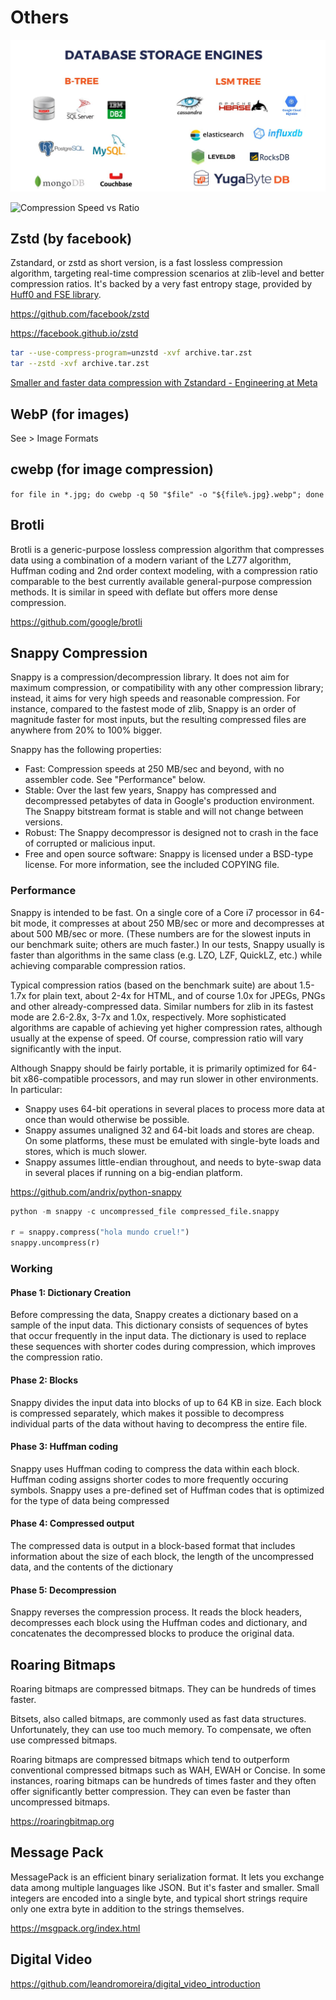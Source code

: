 # Others

![image](../../media/data-compression-Others-image1.jpg)

![Compression Speed vs Ratio](https://raw.githubusercontent.com/facebook/zstd/master/doc/images/DCspeed5.png)

## Zstd (by facebook)

Zstandard, or zstd as short version, is a fast lossless compression algorithm, targeting real-time compression scenarios at zlib-level and better compression ratios. It's backed by a very fast entropy stage, provided by [Huff0 and FSE library](https://github.com/Cyan4973/FiniteStateEntropy).

https://github.com/facebook/zstd

https://facebook.github.io/zstd

```bash
tar --use-compress-program=unzstd -xvf archive.tar.zst
tar --zstd -xvf archive.tar.zst
```

[Smaller and faster data compression with Zstandard - Engineering at Meta](https://engineering.fb.com/2016/08/31/core-infra/smaller-and-faster-data-compression-with-zstandard/)

## WebP (for images)

See > Image Formats

## cwebp (for image compression)

`for file in *.jpg; do cwebp -q 50 "$file" -o "${file%.jpg}.webp"; done`

## Brotli

Brotli is a generic-purpose lossless compression algorithm that compresses data using a combination of a modern variant of the LZ77 algorithm, Huffman coding and 2nd order context modeling, with a compression ratio comparable to the best currently available general-purpose compression methods. It is similar in speed with deflate but offers more dense compression.

https://github.com/google/brotli

## Snappy Compression

Snappy is a compression/decompression library. It does not aim for maximum compression, or compatibility with any other compression library; instead, it aims for very high speeds and reasonable compression. For instance, compared to the fastest mode of zlib, Snappy is an order of magnitude faster for most inputs, but the resulting compressed files are anywhere from 20% to 100% bigger.

Snappy has the following properties:

- Fast: Compression speeds at 250 MB/sec and beyond, with no assembler code. See "Performance" below.
- Stable: Over the last few years, Snappy has compressed and decompressed petabytes of data in Google's production environment. The Snappy bitstream format is stable and will not change between versions.
- Robust: The Snappy decompressor is designed not to crash in the face of corrupted or malicious input.
- Free and open source software: Snappy is licensed under a BSD-type license. For more information, see the included COPYING file.

### Performance

Snappy is intended to be fast. On a single core of a Core i7 processor in 64-bit mode, it compresses at about 250 MB/sec or more and decompresses at about 500 MB/sec or more. (These numbers are for the slowest inputs in our benchmark suite; others are much faster.) In our tests, Snappy usually is faster than algorithms in the same class (e.g. LZO, LZF, QuickLZ, etc.) while achieving comparable compression ratios.

Typical compression ratios (based on the benchmark suite) are about 1.5-1.7x for plain text, about 2-4x for HTML, and of course 1.0x for JPEGs, PNGs and other already-compressed data. Similar numbers for zlib in its fastest mode are 2.6-2.8x, 3-7x and 1.0x, respectively. More sophisticated algorithms are capable of achieving yet higher compression rates, although usually at the expense of speed. Of course, compression ratio will vary significantly with the input.

Although Snappy should be fairly portable, it is primarily optimized for 64-bit x86-compatible processors, and may run slower in other environments. In particular:

- Snappy uses 64-bit operations in several places to process more data at once than would otherwise be possible.
- Snappy assumes unaligned 32 and 64-bit loads and stores are cheap. On some platforms, these must be emulated with single-byte loads and stores, which is much slower.
- Snappy assumes little-endian throughout, and needs to byte-swap data in several places if running on a big-endian platform.

https://github.com/andrix/python-snappy

```python
python -m snappy -c uncompressed_file compressed_file.snappy

r = snappy.compress("hola mundo cruel!")
snappy.uncompress(r)
```

### Working

#### Phase 1: Dictionary Creation

Before compressing the data, Snappy creates a dictionary based on a sample of the input data. This dictionary consists of sequences of bytes that occur frequently in the input data. The dictionary is used to replace these sequences with shorter codes during compression, which improves the compression ratio.

#### Phase 2: Blocks

Snappy divides the input data into blocks of up to 64 KB in size. Each block is compressed separately, which makes it possible to decompress individual parts of the data without having to decompress the entire file.

#### Phase 3: Huffman coding

Snappy uses Huffman coding to compress the data within each block. Huffman coding assigns shorter codes to more frequently occuring symbols. Snappy uses a pre-defined set of Huffman codes that is optimized for the type of data being compressed

#### Phase 4: Compressed output

The compressed data is output in a block-based format that includes information about the size of each block, the length of the uncompressed data, and the contents of the dictionary

#### Phase 5: Decompression

Snappy reverses the compression process. It reads the block headers, decompresses each block using the Huffman codes and dictionary, and concatenates the decompressed blocks to produce the original data.

## Roaring Bitmaps

Roaring bitmaps are compressed bitmaps. They can be hundreds of times faster.

Bitsets, also called bitmaps, are commonly used as fast data structures. Unfortunately, they can use too much memory. To compensate, we often use compressed bitmaps.

Roaring bitmaps are compressed bitmaps which tend to outperform conventional compressed bitmaps such as WAH, EWAH or Concise. In some instances, roaring bitmaps can be hundreds of times faster and they often offer significantly better compression. They can even be faster than uncompressed bitmaps.

https://roaringbitmap.org

## Message Pack

MessagePack is an efficient binary serialization format. It lets you exchange data among multiple languages like JSON. But it's faster and smaller. Small integers are encoded into a single byte, and typical short strings require only one extra byte in addition to the strings themselves.

https://msgpack.org/index.html

## Digital Video

https://github.com/leandromoreira/digital_video_introduction
